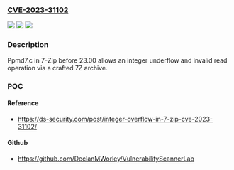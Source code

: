 ### [CVE-2023-31102](https://cve.mitre.org/cgi-bin/cvename.cgi?name=CVE-2023-31102)
![](https://img.shields.io/static/v1?label=Product&message=n%2Fa&color=blue)
![](https://img.shields.io/static/v1?label=Version&message=n%2Fa&color=blue)
![](https://img.shields.io/static/v1?label=Vulnerability&message=n%2Fa&color=brighgreen)

### Description

Ppmd7.c in 7-Zip before 23.00 allows an integer underflow and invalid read operation via a crafted 7Z archive.

### POC

#### Reference
- https://ds-security.com/post/integer-overflow-in-7-zip-cve-2023-31102/

#### Github
- https://github.com/DeclanMWorley/VulnerabilityScannerLab

